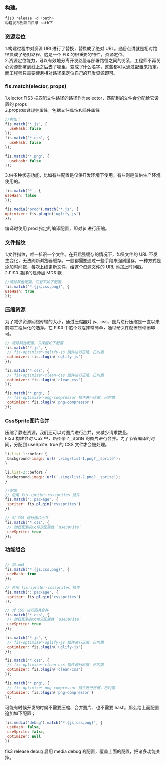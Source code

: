 ### 构建。
```js
fis3 release -d <path>
构建发布到项目目录 path下
```
### 资源定位
  1.构建过程中对资源 URI 进行了替换，替换成了绝对 URL。通俗点讲就是相对路径换成了绝对路径。这是一个 FIS 的很重要的特性，资源定位。  
  2.资源定位能力，可以有效地分离开发路径与部署路径之间的关系，工程师不再关心资源部署到线上之后去了哪里，变成了什么名字，这些都可以通过配置来指定。而工程师只需要使用相对路径来定位自己的开发资源即可。  
  
### fis.match(elector, props)
  1.elector:FIS3 把匹配文件路径的路径作为selector，匹配到的文件会分配给它设置的 props  
  2.props:编译规则属性，包括文件属性和插件属性  
```js
//例如：
fis.match('*.js', {
  useHash: false
});
fis.match('*.css', {
  useHash: false
});

fis.match('*.png', {
  useHash: false
});
```
  3.供多种状态功能，比如有些配置是仅供开发环境下使用，有些则是仅供生产环境使用的。  
  ```js
  fis.match('*', {
  useHash: false
});

fis.media('prod').match('*.js', {
  optimizer: fis.plugin('uglify-js')
});

  ```
  编译时使用 prod 指定的编译配置，即对 js 进行压缩。  
### 文件指纹
  1.文件指纹，唯一标识一个文件。在开启强缓存的情况下，如果文件的 URL 不发生变化，无法刷新浏览器缓存。一般都需要通过一些手段来强刷缓存，一种方式是添加时间戳，每次上线更新文件，给这个资源文件的 URL 添加上时间戳。  
  2.FIS3 选择的是添加 MD5 戳  
  ```js
  //清除其他配置，只剩下如下配置
fis.match('*.{js,css,png}', {
  useHash: true
});
  ```
 ### 压缩资源
 为了减少资源网络传输的大小，通过压缩器对 js、css、图片进行压缩是一直以来前端工程优化的选择。在 FIS3 中这个过程非常简单，通过给文件配置压缩器即可。  
 ```js
 // 清除其他配置，只保留如下配置
fis.match('*.js', {
  // fis-optimizer-uglify-js 插件进行压缩，已内置
  optimizer: fis.plugin('uglify-js')
});

fis.match('*.css', {
  // fis-optimizer-clean-css 插件进行压缩，已内置
  optimizer: fis.plugin('clean-css')
});

fis.match('*.png', {
  // fis-optimizer-png-compressor 插件进行压缩，已内置
  optimizer: fis.plugin('png-compressor')
});
 ```
 ### CssSprite图片合并 
 压缩了静态资源，我们还可以对图片进行合并，来减少请求数量。  
 FIS3 构建会对 CSS 中，路径带 ?__sprite 的图片进行合并。为了节省编译的时间，分配到 useSprite: true 的 CSS 文件才会被处理。  
 ```js 
 li.list-1::before {
  background-image: url('./img/list-1.png?__sprite');
}

li.list-2::before {
  background-image: url('./img/list-2.png?__sprite');
}

//配置
// 启用 fis-spriter-csssprites 插件
fis.match('::package', {
  spriter: fis.plugin('csssprites')
})

// 对 CSS 进行图片合并
fis.match('*.css', {
  // 给匹配到的文件分配属性 `useSprite`
  useSprite: true
});
 ```
 ### 功能组合
 ```js
 
 // 加 md5
fis.match('*.{js,css,png}', {
  useHash: true
});

// 启用 fis-spriter-csssprites 插件
fis.match('::package', {
  spriter: fis.plugin('csssprites')
});

// 对 CSS 进行图片合并
fis.match('*.css', {
  // 给匹配到的文件分配属性 `useSprite`
  useSprite: true
});

fis.match('*.js', {
  // fis-optimizer-uglify-js 插件进行压缩，已内置
  optimizer: fis.plugin('uglify-js')
});

fis.match('*.css', {
  // fis-optimizer-clean-css 插件进行压缩，已内置
  optimizer: fis.plugin('clean-css')
});

fis.match('*.png', {
  // fis-optimizer-png-compressor 插件进行压缩，已内置
  optimizer: fis.plugin('png-compressor')
});
 ```
 可能有时候开发的时候不需要压缩、合并图片、也不需要 hash。那么给上面配置追加如下配置；  
 ```js
 fis.media('debug').match('*.{js,css,png}', {
  useHash: false,
  useSprite: false,
  optimizer: null
})
 ```
 fis3 release debug 启用 media debug 的配置，覆盖上面的配置，把诸多功能关掉。  
  
  
  
  
  
  
  
  
  
  
  
  
  
  
  
  
  
  
  
  
  
  
  
  
  
  
  
  
  
  
  
  
  
  
  
